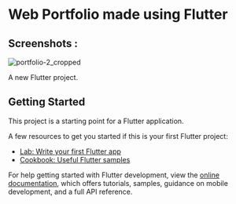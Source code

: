 # Web Portfolio made using Flutter

## Screenshots :

![portfolio-2_cropped](https://github.com/MSatyam-Mishra/Flutter-Portfolio/assets/12216430/db379ec2-1b88-426b-9baa-0b4269bea1af)



A new Flutter project.

## Getting Started

This project is a starting point for a Flutter application.

A few resources to get you started if this is your first Flutter project:

- [Lab: Write your first Flutter app](https://docs.flutter.dev/get-started/codelab)
- [Cookbook: Useful Flutter samples](https://docs.flutter.dev/cookbook)

For help getting started with Flutter development, view the
[online documentation](https://docs.flutter.dev/), which offers tutorials,
samples, guidance on mobile development, and a full API reference.
